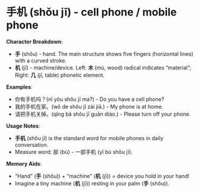 # **手机 (shǒu jī) - cell phone / mobile phone**

**Character Breakdown**:  
- **手** (shǒu) - hand. The main structure shows five fingers (horizontal lines) with a curved stroke.  
- **机** (jī) - machine/device. Left: **木** (mù, wood) radical indicates “material”; Right: **几** (jī, table) phonetic element.

**Examples**:  
- 你有手机吗？(nǐ yǒu shǒu jī ma?) - Do you have a cell phone?  
- 我的手机在家。(wǒ de shǒu jī zài jiā.) - My phone is at home.  
- 请把手机关掉。(qǐng bǎ shǒu jī guān diào.) - Please turn off your phone.

**Usage Notes**:  
- **手机** (shǒu jī) is the standard word for mobile phones in daily conversation.  
- Measure word: 部 (bù) - 一部手机 (yī bù shǒu jī).

**Memory Aids**:  
- “Hand” (**手** (shǒu)) + “machine” (**机** (jī)) = device you hold in your hand!  
- Imagine a tiny machine (**机** (jī)) resting in your palm (**手** (shǒu)).